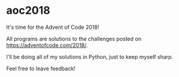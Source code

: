 # aoc2018
It's time for the Advent of Code 2018!

All programs are solutions to the challenges posted on https://adventofcode.com/2018/.

I'll be doing all of my solutions in Python, just to keep myself sharp.

Feel free to leave feedback!
